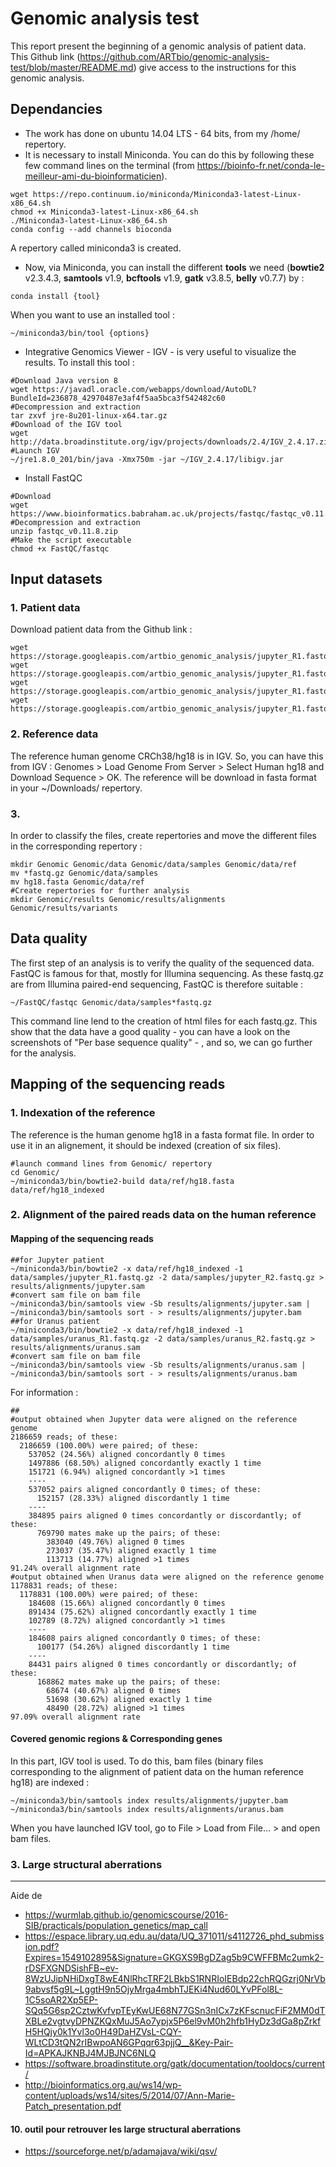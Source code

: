 # Genomic analysis test

This report present the beginning of a genomic analysis of patient data. 
This Github link (https://github.com/ARTbio/genomic-analysis-test/blob/master/README.md) give access to the instructions for this genomic analysis. 

## Dependancies

* The work has done on ubuntu 14.04 LTS - 64 bits, from my /home/ repertory.
* It is necessary to install Miniconda. You can do this by following these few command lines on the terminal (from https://bioinfo-fr.net/conda-le-meilleur-ami-du-bioinformaticien). 
```
wget https://repo.continuum.io/miniconda/Miniconda3-latest-Linux-x86_64.sh
chmod +x Miniconda3-latest-Linux-x86_64.sh
./Miniconda3-latest-Linux-x86_64.sh
conda config --add channels bioconda
```
A repertory called miniconda3 is created. 
* Now, via Miniconda, you can install the different **tools** we need (**bowtie2** v2.3.4.3, **samtools** v1.9, **bcftools** v1.9, **gatk** v3.8.5, **belly** v0.7.7) by :
```
conda install {tool}
```
When you want to use an installed tool :
```
~/miniconda3/bin/tool {options}
```
* Integrative Genomics Viewer - IGV - is very useful to visualize the results. To install this tool :
```
#Download Java version 8
wget https://javadl.oracle.com/webapps/download/AutoDL?BundleId=236878_42970487e3af4f5aa5bca3f542482c60
#Decompression and extraction
tar zxvf jre-8u201-linux-x64.tar.gz
#Download of the IGV tool
wget http://data.broadinstitute.org/igv/projects/downloads/2.4/IGV_2.4.17.zip
#Launch IGV
~/jre1.8.0_201/bin/java -Xmx750m -jar ~/IGV_2.4.17/libigv.jar
```
* Install FastQC
```
#Download
wget https://www.bioinformatics.babraham.ac.uk/projects/fastqc/fastqc_v0.11.8.zip
#Decompression and extraction
unzip fastqc_v0.11.8.zip
#Make the script executable
chmod +x FastQC/fastqc
```

## Input datasets

### 1. Patient data
Download patient data from the Github link :
```
wget https://storage.googleapis.com/artbio_genomic_analysis/jupyter_R1.fastq.gz
wget https://storage.googleapis.com/artbio_genomic_analysis/jupyter_R1.fastq.gz
wget https://storage.googleapis.com/artbio_genomic_analysis/jupyter_R1.fastq.gz
wget https://storage.googleapis.com/artbio_genomic_analysis/jupyter_R1.fastq.gz
```

### 2. Reference data
The reference human genome CRCh38/hg18 is in IGV. So, you can have this from IGV : Genomes > Load Genome From Server > Select Human hg18 and Download Sequence > OK. The reference will be download in fasta format in your ~/Downloads/ repertory. 

### 3. 
In order to classify the files, create repertories and move the different files in the corresponding repertory : 
```
mkdir Genomic Genomic/data Genomic/data/samples Genomic/data/ref
mv *fastq.gz Genomic/data/samples
mv hg18.fasta Genomic/data/ref
#Create repertories for further analysis
mkdir Genomic/results Genomic/results/alignments Genomic/results/variants
```
## Data quality
The first step of an analysis is to verify the quality of the sequenced data. FastQC is famous for that, mostly for Illumina sequencing. As these fastq.gz are from Illumina paired-end sequencing, FastQC is therefore suitable :
```
~/FastQC/fastqc Genomic/data/samples*fastq.gz
```
This command line lend to the creation of html files for each fastq.gz. This show that the data have a good quality - you can have a look on the screenshots of "Per base sequence quality" - , and so, we can go further for the analysis. 

## Mapping of the sequencing reads

### 1. Indexation of the reference
The reference is the human genome hg18 in a fasta format file. In order to use it in an alignement, it should be indexed (creation of six files). 
```
#launch command lines from Genomic/ repertory
cd Genomic/
~/miniconda3/bin/bowtie2-build data/ref/hg18.fasta data/ref/hg18_indexed
```

### 2. Alignment of the paired reads data on the human reference

#### Mapping of the sequencing reads
```
##for Jupyter patient
~/miniconda3/bin/bowtie2 -x data/ref/hg18_indexed -1 data/samples/jupyter_R1.fastq.gz -2 data/samples/jupyter_R2.fastq.gz > results/alignments/jupyter.sam
#convert sam file on bam file
~/miniconda3/bin/samtools view -Sb results/alignments/jupyter.sam | ~/miniconda3/bin/samtools sort - > results/alignments/jupyter.bam
##for Uranus patient
~/miniconda3/bin/bowtie2 -x data/ref/hg18_indexed -1 data/samples/uranus_R1.fastq.gz -2 data/samples/uranus_R2.fastq.gz > results/alignments/uranus.sam
#convert sam file on bam file
~/miniconda3/bin/samtools view -Sb results/alignments/uranus.sam | ~/miniconda3/bin/samtools sort - > results/alignments/uranus.bam
```
For information :
```
##
#output obtained when Jupyter data were aligned on the reference genome
2186659 reads; of these:
  2186659 (100.00%) were paired; of these:
    537052 (24.56%) aligned concordantly 0 times
    1497886 (68.50%) aligned concordantly exactly 1 time
    151721 (6.94%) aligned concordantly >1 times
    ----
    537052 pairs aligned concordantly 0 times; of these:
      152157 (28.33%) aligned discordantly 1 time
    ----
    384895 pairs aligned 0 times concordantly or discordantly; of these:
      769790 mates make up the pairs; of these:
        383040 (49.76%) aligned 0 times
        273037 (35.47%) aligned exactly 1 time
        113713 (14.77%) aligned >1 times
91.24% overall alignment rate
#output obtained when Uranus data were aligned on the reference genome 
1178831 reads; of these:
  1178831 (100.00%) were paired; of these:
    184608 (15.66%) aligned concordantly 0 times
    891434 (75.62%) aligned concordantly exactly 1 time
    102789 (8.72%) aligned concordantly >1 times
    ----
    184608 pairs aligned concordantly 0 times; of these:
      100177 (54.26%) aligned discordantly 1 time
    ----
    84431 pairs aligned 0 times concordantly or discordantly; of these:
      168862 mates make up the pairs; of these:
        68674 (40.67%) aligned 0 times
        51698 (30.62%) aligned exactly 1 time
        48490 (28.72%) aligned >1 times
97.09% overall alignment rate
```
#### Covered genomic regions & Corresponding genes
In this part, IGV tool is used. To do this, bam files (binary files corresponding to the alignment of patient data on the human reference hg18) are indexed :
```
~/miniconda3/bin/samtools index results/alignments/jupyter.bam
~/miniconda3/bin/samtools index results/alignments/uranus.bam
```
When you have launched IGV tool, go to File > Load from File... > and open bam files. 

### 3. Large structural aberrations


--------------------------------------------------------------------------------

Aide de 
* https://wurmlab.github.io/genomicscourse/2016-SIB/practicals/population_genetics/map_call
* https://espace.library.uq.edu.au/data/UQ_371011/s4112726_phd_submission.pdf?Expires=1549102895&Signature=GKGXS9BgDZag5b9CWFFBMc2umk2-rDSFXGNDSishFB~ev-8WzUJipNHiDxgT8wE4NlRhcTRF2LBkbS1RNRIoIEBdp22chRQGzrj0NrVb9abvsf5g9L~LggtH9n5OjyMrga4mbhTJEKi4Nud60LYvPFol8L-1C5soAR2Xp5EP-SQq5G6sp2CztwKvfvpTEyKwUE68N77GSn3nICx7zKFscnucFiF2MM0dTXBLe2vgtvyDPNZKQxMuJ5Ao7ypjx5P6el9vM0h2hfb1HyDz3dGa8pZrkfH5HQjy0k1Yvl3o0H49DaHZVsL-CQY-WLtCD3tQN2rIBwpoAN6GPqqr63pjjQ__&Key-Pair-Id=APKAJKNBJ4MJBJNC6NLQ
* https://software.broadinstitute.org/gatk/documentation/tooldocs/current/
* http://bioinformatics.org.au/ws14/wp-content/uploads/ws14/sites/5/2014/07/Ann-Marie-Patch_presentation.pdf


#### 10. outil pour retrouver les large structural aberrations

- https://sourceforge.net/p/adamajava/wiki/qsv/
